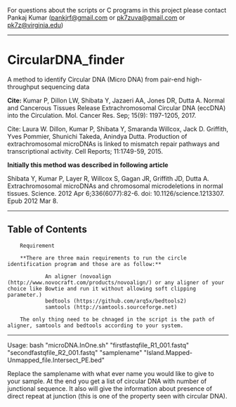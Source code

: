 For questions about the scripts or C programs in this project please contact Pankaj Kumar (pankjrf@gmail.com or pk7zuva@gmail.com or pk7z@virginia.edu)

-------------------------------------------------------------------------------------------------------
# CircularDNA_finder
A method to identify Circular DNA (Micro DNA) from pair-end high-throughput sequencing data

**Cite:** Kumar P, Dillon LW, Shibata Y, Jazaeri AA, Jones DR, Dutta A. Normal and Cancerous Tissues Release Extrachromosomal Circular DNA (eccDNA) into the Circulation. Mol. Cancer Res. Sep; 15(9): 1197-1205, 2017.

Cite: Laura W. Dillon, Kumar P, Shibata Y, Smaranda Willcox, Jack D. Griffith, Yves Pommier, Shunichi Takeda, Anindya Dutta. Production of extrachromosomal microDNAs is linked to mismatch repair pathways and transcriptional activity. Cell Reports; 11:1749-59, 2015.

**Initially this method was described in following article**

Shibata Y, Kumar P, Layer R, Willcox S, Gagan JR, Griffith JD, Dutta A. Extrachromosomal microDNAs and chromosomal microdeletions in normal tissues. Science. 2012 Apr 6;336(6077):82-6. doi: 10.1126/science.1213307. Epub 2012 Mar 8.

-------------------------------------------------------------------------------------------------------
Table of Contents
-------------------------------------------------------------------------------------------------------
        Requirement
        
        **There are three main requirements to run the circle identification program and those are as follow:**

                An aligner (novoalign (http://www.novocraft.com/products/novoalign/) or any aligner of your choice like Bowtie and run it without allowing soft clipping parameter.)
                bedtools (https://github.com/arq5x/bedtools2)
                samtools (http://samtools.sourceforge.net)
        
        The only thing need to be chnaged in the script is the path of aligner, samtools and bedtools according to your system. 
-------------------------------------------------------------------------------------------------------       
Usage: bash "microDNA.InOne.sh" "firstfastqfile_R1_001.fastq" "secondfastqfile_R2_001.fastq" "samplename"  "Island.Mapped-Unmapped_file.Intersect_PE.bed"

Replace the samplename with what ever name you would like to give to your sample. At the end you get a list of circular DNA with number of junctional sequence. It also will give the information about presence of direct repeat at junction (this is one of the property seen with circular DNA).
